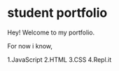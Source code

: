 # student portfolio

Hey! Welcome to my portfolio.

For now i know,

1.JavaScript
2.HTML
3.CSS
4.Repl.it
